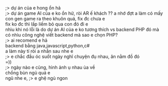 ;> dự án của e hong ổn hả<br>
;> dự án game AI của e ko ổn hử, ròi AR ế khách ??
a nhớ đợt a làm có mấy con gen game ra theo khuôn quá, fix đc chưa e<br>
fix ko đc thì lấp liếm bỏ qua con đó đi e<br>
nhìu khi nó lỗi là do dự án AI của e ko tương thích vs backend PHP đó mà<br>
có nhìu công nghệ viết backend mà sao e chọn PHP?<br>
;> ai recomend e hả<br>
backend bằng java,javascript,python,c#<br>
a làm này tí ròi a nhắn sau nhe e<br>
;> e chắc đầu óc suốt ngày nghĩ chuyện đụ nhau, ăn nằm đồ đó<br>
=)) <br>
;> ngày nào e cũng, hình ảnh ụ nhau ùa về<br>
chồng bùn ngủ quá e
<br>ngũ nhe e, ;> e ghệ ngủ ngon
